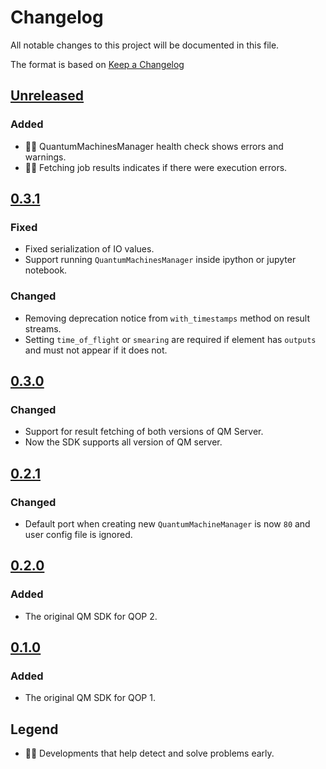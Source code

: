 # Changelog
All notable changes to this project will be documented in this file.

The format is based on [Keep a Changelog](https://keepachangelog.com/en/1.0.0/)

## [Unreleased]
### Added
- :guardswoman: QuantumMachinesManager health check shows errors and warnings.
- :guardswoman: Fetching job results indicates if there were execution errors.

## [0.3.1]
### Fixed
- Fixed serialization of IO values.
- Support running `QuantumMachinesManager` inside ipython or jupyter notebook.
### Changed
- Removing deprecation notice from `with_timestamps` method on result streams.
- Setting `time_of_flight` or `smearing` are required if element has `outputs` and
must not appear if it does not.

## [0.3.0]
### Changed
- Support for result fetching of both versions of QM Server.
- Now the SDK supports all version of QM server.

## [0.2.1]
### Changed
- Default port when creating new `QuantumMachineManager` is now `80` and user 
config file is ignored.

## [0.2.0]
### Added
- The original QM SDK for QOP 2.

## [0.1.0]
### Added
- The original QM SDK for QOP 1.

[Unreleased]: https://github.com/qm-labs/qm-qua-sdk/compare/v0.3.1...HEAD
[0.3.1]: https://github.com/qm-labs/qm-qua-sdk/compare/v0.3.0...v0.3.1
[0.3.0]: https://github.com/qm-labs/qm-qua-sdk/compare/v0.2.1...v0.3.0
[0.2.1]: https://github.com/qm-labs/qm-qua-sdk/compare/v0.2.0...v0.2.1
[0.2.0]: https://github.com/qm-labs/qm-qua-sdk/compare/v0.1.0...v0.2.0
[0.1.0]: https://github.com/qm-labs/qm-qua-sdk/releases/tag/v0.1.0

## Legend 
* :guardswoman: Developments that help detect and solve problems early.